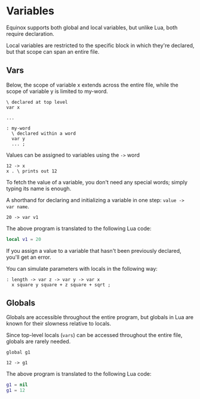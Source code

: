 # Variables

Equinox supports both global and local variables, but unlike Lua, both require declaration.

Local variables are restricted to the specific block in which they're declared, but that scope can span an entire file.

## Vars

Below, the scope of variable x extends across the entire file, while the scope of variable y is limited to my-word.

```forth
\ declared at top level
var x

...

: my-word
  \ declared within a word
  var y
  ... ;

```

Values can be assigned to variables using the `->` word

```forth
12 -> x
x . \ prints out 12

```

To fetch the value of a variable, you don't need any special words; simply typing its name is enough.

A shorthand for declaring and initializing a variable in one step: `value -> var name`.


```forth
20 -> var v1
```

The above program is translated to the following Lua code:

```lua
local v1 = 20
```

If you assign a value to a variable that hasn't been previously declared, you'll get an error.

You can simulate parameters with locals in the following way:

```forth
: length -> var z -> var y -> var x
  x square y square + z square + sqrt ;

```

## Globals

Globals are accessible throughout the entire program, but globals in Lua are known for their slowness relative to locals.

Since top-level locals (`vars`) can be accessed throughout the entire file, globals are rarely needed.

```forth
global g1

12 -> g1
```

The above program is translated to the following Lua code:

```lua
g1 = nil
g1 = 12
```
